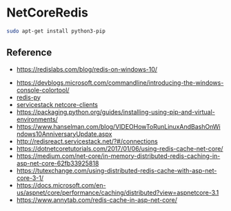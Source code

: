 # NetCoreRedis


```bash
sudo apt-get install python3-pip
```



## Reference

* https://redislabs.com/blog/redis-on-windows-10/

- https://devblogs.microsoft.com/commandline/introducing-the-windows-console-colortool/
- [redis-py](https://pypi.org/project/redis/)
- [servicestack netcore-clients](https://docs.servicestack.net/netcore-clients)
- https://packaging.python.org/guides/installing-using-pip-and-virtual-environments/
- https://www.hanselman.com/blog/VIDEOHowToRunLinuxAndBashOnWindows10AnniversaryUpdate.aspx
- http://redisreact.servicestack.net/?#/connections
- https://dotnetcoretutorials.com/2017/01/06/using-redis-cache-net-core/
- https://medium.com/net-core/in-memory-distributed-redis-caching-in-asp-net-core-62fb33925818
- https://tutexchange.com/using-distributed-redis-cache-with-asp-net-core-3-1/
- https://docs.microsoft.com/en-us/aspnet/core/performance/caching/distributed?view=aspnetcore-3.1
- https://www.annytab.com/redis-cache-in-asp-net-core/
